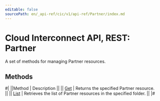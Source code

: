 ```yaml
---
editable: false
sourcePath: en/_api-ref/cic/v1/api-ref/Partner/index.md
---
```


# Cloud Interconnect API, REST: Partner

A set of methods for managing Partner resources.

## Methods

#|
||Method | Description ||
|| [Get](get.md) | Returns the specified Partner resource. ||
|| [List](list.md) | Retrieves the list of Partner resources in the specified folder. ||
|#